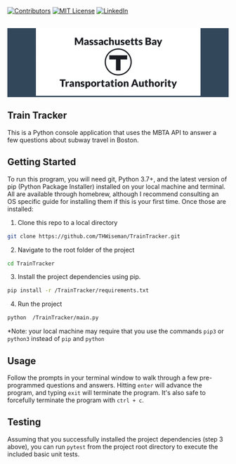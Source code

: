 [![Contributors][contributors-shield]][contributors-url]
[![MIT License][license-shield]][license-url]
[![LinkedIn][linkedin-shield]][linkedin-url]

<br />
<div align="center", style="background-color:#33475b">
    <a href="https://github.com/THWiseman/TrainTracker">
      <img src="media/MBTALogo.png" alt="Logo" width="375" height="154">
    </a>
</div>

## Train Tracker
This is a Python console application that uses the MBTA API to answer a few questions about subway travel in Boston.

## Getting Started
To run this program, you will need git, Python 3.7+, and the latest version of pip (Python Package Installer) installed on your local machine and terminal. All are available through homebrew, although I recommend consulting an OS specific guide for installing them if this is your first time. Once those are installed:

1. Clone this repo to a local directory
```sh
git clone https://github.com/THWiseman/TrainTracker.git
```

2. Navigate to the root folder of the project
```sh
cd TrainTracker
```

3. Install the project dependencies using pip. 
```sh
pip install -r /TrainTracker/requirements.txt
```

4. Run the project
```sh
python  /TrainTracker/main.py
```
*Note: your local machine may require that you use the commands `pip3` or `python3` instead of `pip` and `python` 

## Usage
Follow the prompts in your terminal window to walk through a few pre-programmed questions and answers. Hitting `enter` will advance the program,
and typing `exit` will terminate the program. It's also safe to forcefully terminate the program with `ctrl + c`.

## Testing
Assuming that you successfully installed the project dependencies (step 3 above), you can run `pytest` from the project root directory to execute the included basic unit tests. 

[contributors-shield]: https://img.shields.io/github/contributors/THWiseman/TrainTracker.svg?style=for-the-badge
[contributors-url]: https://github.com/THWiseman/TrainTracker/graphs/contributors
[license-shield]: https://img.shields.io/github/license/THWiseman/TrainTracker.svg?style=for-the-badge
[license-url]: https://github.com/THWiseman/TrainTracker/blob/main/LICENSE.txt
[linkedin-shield]: https://img.shields.io/badge/-LinkedIn-black.svg?style=for-the-badge&logo=linkedin&colorB=555
[linkedin-url]: https://linkedin.com/in/thwiseman
